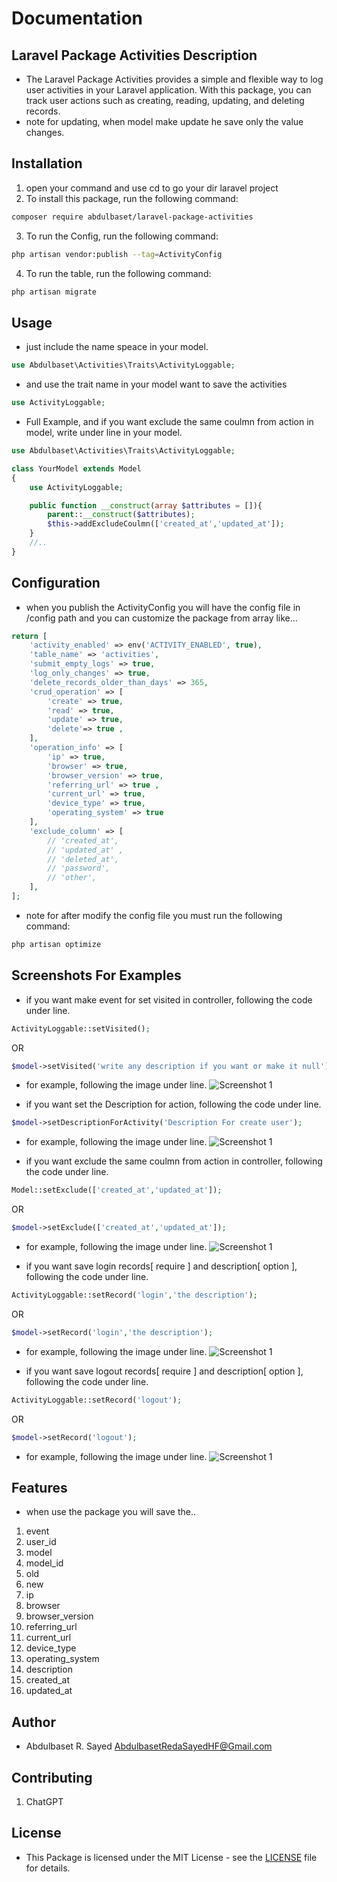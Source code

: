 # Documentation

## Laravel Package Activities Description
- The Laravel Package Activities provides a simple and flexible way to log user activities in your Laravel application. With this package, you can track user actions such as creating, reading, updating, and deleting records.
- note for updating, when model make update he save only the value changes.

## Installation
1. open your command and use cd to go your dir laravel project
2. To install this package, run the following command:
```bash
composer require abdulbaset/laravel-package-activities
```
3. To run the Config, run the following command:
```bash
php artisan vendor:publish --tag=ActivityConfig
```
4. To run the table, run the following command:
```bash
php artisan migrate
```
<!-- 4. To run the command for delete older activities, run the following command:
```bash
php artisan delete-older-activities
``` -->

## Usage
- just include the name speace in your model.
```php
use Abdulbaset\Activities\Traits\ActivityLoggable;
```
- and use the trait name in your model want to save the activities
```php
use ActivityLoggable;
```

- Full Example, and if you want exclude the same coulmn from action in model, write under line in your model.
```php
use Abdulbaset\Activities\Traits\ActivityLoggable;

class YourModel extends Model
{
    use ActivityLoggable;

    public function __construct(array $attributes = []){
        parent::__construct($attributes);
        $this->addExcludeCoulmn(['created_at','updated_at']);
    }
    //..
}
```

## Configuration
- when you publish the ActivityConfig you will have the config file in /config path and you can customize the package from array like...
```php
return [
    'activity_enabled' => env('ACTIVITY_ENABLED', true),
    'table_name' => 'activities',
    'submit_empty_logs' => true,
    'log_only_changes' => true,
    'delete_records_older_than_days' => 365,
    'crud_operation' => [
        'create' => true,
        'read' => true,
        'update' => true,
        'delete'=> true ,
    ],
    'operation_info' => [
        'ip' => true,
        'browser' => true,
        'browser_version' => true,
        'referring_url' => true ,
        'current_url' => true,
        'device_type' => true,
        'operating_system' => true
    ],
    'exclude_column' => [
        // 'created_at', 
        // 'updated_at' , 
        // 'deleted_at',
        // 'password',
        // 'other',
    ],
];
```
- note for after modify the config file you must run the following command:
```bash
php artisan optimize
```

## Screenshots For Examples

- if you want make event for set visited in controller, following the code under line.
```php
ActivityLoggable::setVisited();
```
OR
```php
$model->setVisited('write any description if you want or make it null');
```
- for example, following the image under line.
![Screenshot 1](/media/setVisited.png)

- if you want set the Description for action, following the code under line.
```php
$model->setDescriptionForActivity('Description For create user');
```
- for example, following the image under line.
![Screenshot 1](/media/setDescription.png)

- if you want exclude the same coulmn from action in controller, following the code under line.
```php
Model::setExclude(['created_at','updated_at']);
```
OR
```php
$model->setExclude(['created_at','updated_at']);
```
- for example, following the image under line.
![Screenshot 1](/media/exclude.png)

- if you want save login records[ require ] and description[ option ], following the code under line.
```php
ActivityLoggable::setRecord('login','the description');
```
OR
```php
$model->setRecord('login','the description');
```
- for example, following the image under line.
![Screenshot 1](/media/login.png)

- if you want save logout records[ require ] and description[ option ], following the code under line.
```php
ActivityLoggable::setRecord('logout');
```
OR
```php
$model->setRecord('logout');
```
- for example, following the image under line.
![Screenshot 1](/media/logout.png)

## Features
- when use the package you will save the..
1. event
2. user_id
3. model
4. model_id
5. old
6. new
7. ip
8. browser
9. browser_version
10. referring_url
11. current_url
12. device_type
13. operating_system
14. description
15. created_at
16. updated_at

## Author
- Abdulbaset R. Sayed <AbdulbasetRedaSayedHF@Gmail.com>

## Contributing
1. ChatGPT

## License
- This Package is licensed under the MIT License - see the [LICENSE](LICENSE) file for details.